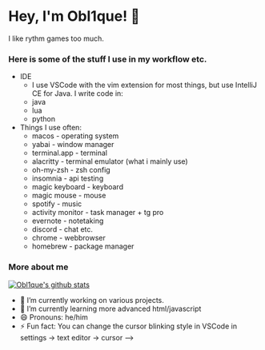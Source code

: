 # Hey, I'm Obl1que! 👋 

I like rythm games too much.

### Here is some of the stuff I use in my workflow etc.

* IDE
   * I use VSCode with the vim extension for most things, but use IntelliJ CE for Java. I write code in:
   * java
   * lua
   * python
* Things I use often:
   * macos - operating system
   * yabai - window manager
   * terminal.app - terminal
   * alacritty - terminal emulator (what i mainly use)
   * oh-my-zsh - zsh config
   * insomnia - api testing
   * magic keyboard - keyboard
   * magic mouse - mouse
   * spotify - music
   * activity monitor - task manager + tg pro
   * evernote - notetaking
   * discord - chat etc.
   * chrome - webbrowser
   * homebrew - package manager
   
### More about me

[![Obl1que's github stats](https://github-readme-stats.vercel.app/api?username=Obl1que)](https://github.com/anuraghazra/github-readme-stats)

- 🔭 I’m currently working on various projects.
- 🌱 I’m currently learning more advanced html/javascript
- 😄 Pronouns: he/him
- ⚡ Fun fact: You can change the cursor blinking style in VSCode in settings -> text editor -> cursor
-->
